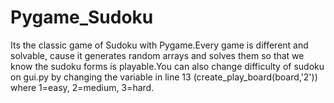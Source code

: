 # Pygame_Sudoku
Its the classic game of Sudoku with Pygame.Every game is different and solvable, cause it generates random arrays and solves them so that we know the sudoku forms is playable.You can also change difficulty of sudoku  on gui.py by changing the variable in line 13  (create_play_board(board,'2')) where 1=easy, 2=medium, 3=hard.
